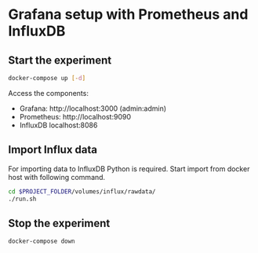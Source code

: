 # Grafana setup with Prometheus and InfluxDB

## Start the experiment
```sh
docker-compose up [-d]
```

Access the components:
- Grafana: http://localhost:3000 (admin:admin)
- Prometheus: http://localhost:9090
- InfluxDB localhost:8086

## Import Influx data
For importing data to InfluxDB Python is required. Start import from docker host with following command.

```sh
cd $PROJECT_FOLDER/volumes/influx/rawdata/
./run.sh
```

## Stop the experiment
```sh
docker-compose down
```


